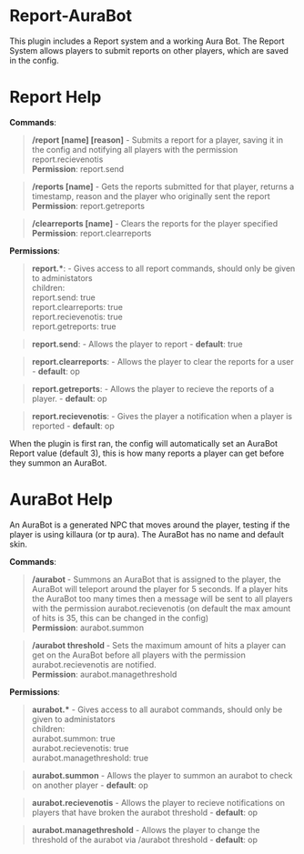 # Report-AuraBot

This plugin includes a Report system and a working Aura Bot.
The Report System allows players to submit reports on other players, which are saved in the config.

# Report Help

<b>Commands</b>:

> <b>/report [name] [reason]</b> - Submits a report for a player, saving it in the config and notifying all players with the permission report.recievenotis<br>
  <b>Permission</b>: report.send
  
> <b>/reports [name]</b> - Gets the reports submitted for that player, returns a timestamp, reason and the player who originally sent the report<br>
  <b>Permission</b>: report.getreports
  
> <b>/clearreports [name]</b> - Clears the reports for the player specified<br> 
  <b>Permission</b>: report.clearreports
  
<b>Permissions</b>:
  >  <b>report.*</b>:
    - Gives access to all report commands, should only be given to administators<br>
 children:<br>
      report.send: true<br>
      report.clearreports: true<br>
      report.recievenotis: true<br>
      report.getreports: true<br>
      
  > <b>report.send</b>:
      - Allows the player to report
      - <b>default</b>: true
      
  > <b>report.clearreports</b>:
      - Allows the player to clear the reports for a user
      - <b>default</b>: op
      
  > <b>report.getreports</b>:
      - Allows the player to recieve the reports of a player.
      - <b>default</b>: op
      
  > <b>report.recievenotis</b>:
      - Gives the player a notification when a player is reported
      - <b>default</b>: op
      
When the plugin is first ran, the config will automatically set an AuraBot Report value (default 3), this is how many reports a player can get before they summon an AuraBot.

# AuraBot Help

An AuraBot is a generated NPC that moves around the player, testing if the player is using killaura (or tp aura).
The AuraBot has no name and default skin.

<b>Commands</b>:

> <b>/aurabot <name></b> - Summons an AuraBot that is assigned to the player, the AuraBot will teleport around the player for 5 seconds. If a player hits the AuraBot too many times then a message will be sent to all players with the permission aurabot.recievenotis (on default the max amount of hits is 35, this can be changed in the config)<br>
  <b>Permission</b>: aurabot.summon
  
> <b>/aurabot threshold <int></b> - Sets the maximum amount of hits a player can get on the AuraBot before all players with the permission aurabot.recievenotis are notified.<br>
  <b>Permission</b>: aurabot.managethreshold
  
<b>Permissions</b>:

  > <b>aurabot.*</b> -
    Gives access to all aurabot commands, should only be given to administators<br>
    children:<br>
      aurabot.summon: true<br>
      aurabot.recievenotis: true<br>
      aurabot.managethreshold: true<br>

  > <b>aurabot.summon</b> -
      Allows the player to summon an aurabot to check on another player -
      <b>default</b>: op
      
  > <b>aurabot.recievenotis</b> -
      Allows the player to recieve notifications on players that have broken the aurabot threshold -
  <b>default</b>: op
  
  > <b>aurabot.managethreshold</b> -
      Allows the player to change the threshold of the aurabot via /aurabot threshold <int> -
  <b>default</b>: op
  

  

      


